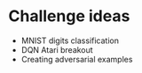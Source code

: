 # Challenge ideas
* MNIST digits classification
* DQN Atari breakout
* Creating adversarial examples
